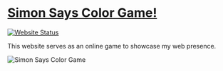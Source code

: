 # <a href="https://fr0st-iwnl.github.io/frost-iwnl-portofolio.com/" target="_blank">Simon Says Color Game!</a>

[![Website Status](https://img.shields.io/badge/Website%20Status-Online-green)](https://fr0st-iwnl.github.io/frost-iwnl-portofolio.com/)

 <p align="justify">This website serves as an online game to showcase my web presence.</p>

![Simon Says Color Game](https://cdn.discordapp.com/attachments/805554377745235974/1050308224055775232/image.png)

